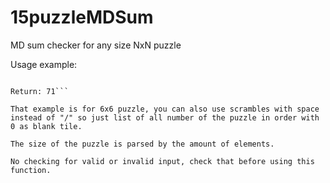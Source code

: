 # 15puzzleMDSum
MD sum checker for any size NxN puzzle

Usage example:

```check_md("9 4 7 3 5 6/13 1 15 24 21 16/14 19 8 18 23 10/32 20 0 11 22 26/33 27 17 29 28 30/25 31 34 2 35 12")

Return: 71```

That example is for 6x6 puzzle, you can also use scrambles with space instead of "/" so just list of all number of the puzzle in order with 0 as blank tile.

The size of the puzzle is parsed by the amount of elements.

No checking for valid or invalid input, check that before using this function.
